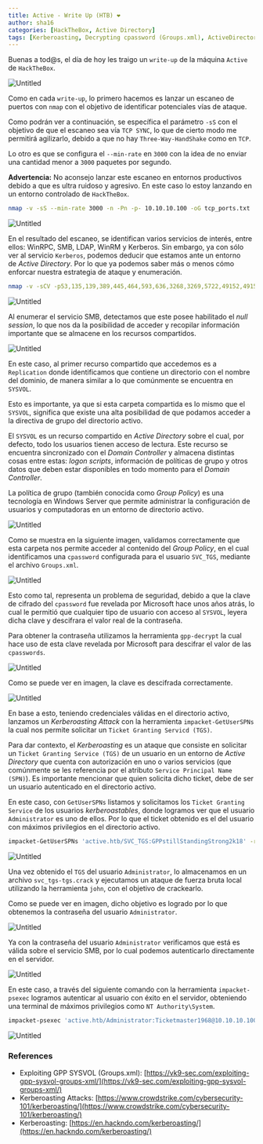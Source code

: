 ```yaml
---
title: Active - Write Up (HTB) ❤
author: sha16
categories: [HackTheBox, Active Directory]
tags: [Kerberoasting, Decrypting cpassword (Groups.xml), ActiveDirectory, Windows]
---
```


Buenas a tod@s, el día de hoy les traigo un `write-up` de la máquina `Active` de `HackTheBox`.  

![Untitled](/assets/img/htb/machines/Active/Untitled.png)

Como en cada `write-up`, lo primero hacemos es lanzar un escaneo de puertos con `nmap` con el objetivo de identificar potenciales vías de ataque. 

Como podrán ver a continuación, se específica el parámetro `-sS` con el objetivo de que el escaneo sea vía `TCP SYNC`, lo que de cierto modo me permitirá agilizarlo, debido a que no hay `Three-Way-HandShake` como en `TCP`.

Lo otro es que se configura el `--min-rate` en `3000` con la idea de no enviar una cantidad menor a `3000` paquetes por segundo.

**Advertencia:** No aconsejo lanzar este escaneo en entornos productivos debido a que es ultra ruidoso y agresivo. En este caso lo estoy lanzando en un entorno controlado de `HackTheBox`.

```bash
nmap -v -sS --min-rate 3000 -n -Pn -p- 10.10.10.100 -oG tcp_ports.txt
```

![Untitled](/assets/img/htb/machines/Active/Untitled%201.png)

En el resultado del escaneo, se identifican varios servicios de interés, entre ellos: WinRPC, SMB, LDAP, WinRM y Kerberos. Sin embargo, ya con sólo ver al servicio `Kerberos`, podemos deducir que estamos ante un entorno de *Active Directory*. Por lo que ya podemos saber más o menos cómo enforcar nuestra estrategia de ataque y enumeración.

```bash
nmap -v -sCV -p53,135,139,389,445,464,593,636,3268,3269,5722,49152,49153,49158,49169,49171 10.10.10.100 -oN scan_ports.t
```

![Untitled](/assets/img/htb/machines/Active/Untitled%202.png)

Al enumerar el servicio SMB, detectamos que este posee habilitado el *null session*, lo que nos da la posibilidad de acceder y recopilar información importante que se almacene en los recursos compartidos.

![Untitled](/assets/img/htb/machines/Active/Untitled%203.png)

En este caso, al primer recurso compartido que accedemos es a `Replication` donde identificamos que contiene un directorio con el nombre del dominio, de manera similar a lo que comúnmente se encuentra en `SYSVOL`.

Esto es importante, ya que si esta carpeta compartida es lo mismo que el `SYSVOL`, significa que existe una alta posibilidad de que podamos acceder a la directiva de grupo del directorio activo.

El `SYSVOL` es un recurso compartido en *Active Directory* sobre el cual, por defecto, todo los usuarios tienen acceso de lectura. Este recurso se encuentra sincronizado con el *Domain Controller* y almacena distintas cosas entre estas: *logon scripts*, información de políticas de grupo y otros datos que deben estar disponibles en todo momento para el *Domain Controller*.

La política de grupo (también conocida como *Group Policy*) es una tecnología en Windows Server que permite administrar la configuración de usuarios y computadoras en un entorno de directorio activo.  

![Untitled](/assets/img/htb/machines/Active/Untitled%204.png)

Como se muestra en la siguiente imagen, validamos correctamente que esta carpeta nos permite acceder al contenido del *Group Policy*, en el cual identificamos una `cpassword` configurada para el usuario `SVC_TGS`, mediante el archivo `Groups.xml`. 

![Untitled](/assets/img/htb/machines/Active/Untitled%205.png)

Esto como tal, representa un problema de seguridad, debido a que la clave de cifrado del `cpassword` fue revelada por Microsoft hace unos años atrás, lo cual le permitió que cualquier tipo de usuario con acceso al `SYSVOL`, leyera dicha clave y descifrara el valor real de la contraseña.

Para obtener la contraseña utilizamos la herramienta `gpp-decrypt` la cual hace uso de esta clave revelada por Microsoft para descifrar el valor de las `cpasswords`.

![Untitled](/assets/img/htb/machines/Active/Untitled%206.png)

Como se puede ver en imagen, la clave es descifrada correctamente.

![Untitled](/assets/img/htb/machines/Active/Untitled%207.png)

En base a esto, teniendo credenciales válidas en el directorio activo, lanzamos un *Kerberoasting Attack* con la herramienta `impacket-GetUserSPNs` la cual nos permite solicitar un `Ticket Granting Servicd (TGS)`.

Para dar contexto, el *Kerberoasting* es un ataque que consiste en solicitar un `Ticket Granting Service (TGS)` de un usuario en un entorno de *Active Directory* que cuenta con autorización en uno o varios servicios (que comúnmente se les referencia por el atributo `Service Principal Name (SPN)`). Es importante mencionar que quien solicita dicho ticket, debe de ser un usuario autenticado en el directorio activo.

En este caso, con `GetUserSPNs` listamos y solicitamos los `Ticket Granting Service` de los usuarios *kerberoastables*, donde logramos ver que el usuario `Administrator` es uno de ellos. Por lo que el ticket obtenido es el del usuario con máximos privilegios en el directorio activo. 

```bash
impacket-GetUserSPNs 'active.htb/SVC_TGS:GPPstillStandingStrong2k18' -request
```

![Untitled](/assets/img/htb/machines/Active/Untitled%208.png)

Una vez obtenido el `TGS` del usuario `Administrator`, lo almacenamos en un archivo `svc_tgs-tgs.crack` y ejecutamos un ataque de fuerza bruta local utilizando la herramienta `john`, con el objetivo de crackearlo.

Como se puede ver en imagen, dicho objetivo es logrado por lo que obtenemos la contraseña del usuario `Administrator`. 

![Untitled](/assets/img/htb/machines/Active/Untitled%209.png)

Ya con la contraseña del usuario `Administrator` verificamos que está es válida sobre el servicio SMB, por lo cual podemos autenticarlo directamente en el servidor.

![Untitled](/assets/img/htb/machines/Active/Untitled%2010.png)

En este caso, a través del siguiente comando con la herramienta `impacket-psexec` logramos autenticar al usuario con éxito en el servidor, obteniendo una terminal de máximos privilegios como `NT Authority\System`.

```bash
impacket-psexec 'active.htb/Administrator:Ticketmaster1968@10.10.10.100'
```

![Untitled](/assets/img/htb/machines/Active/Untitled%2011.png)

### References

- Exploiting GPP SYSVOL (Groups.xml): [https://vk9-sec.com/exploiting-gpp-sysvol-groups-xml/](https://vk9-sec.com/exploiting-gpp-sysvol-groups-xml/)
- Kerberoasting Attacks: [https://www.crowdstrike.com/cybersecurity-101/kerberoasting/](https://www.crowdstrike.com/cybersecurity-101/kerberoasting/)
- Kerberoasting: [https://en.hackndo.com/kerberoasting/](https://en.hackndo.com/kerberoasting/)
